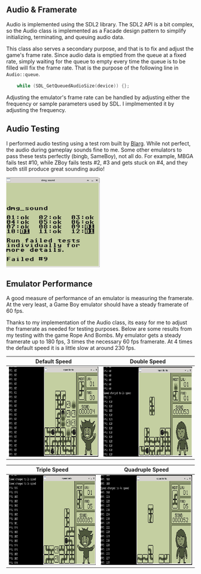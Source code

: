 ## Audio & Framerate

Audio is implemented using the SDL2 library. The SDL2 API is a bit
complex, so the Audio class is implemented as a Facade design pattern
to simplify initializing, terminating, and queuing audio data.

This class also serves a secondary purpose, and that is to fix and
adjust the game's frame rate. Since audio data is emptied from the
queue at a fixed rate, simply waiting for the queue to empty every
time the queue is to be filled will fix the frame rate. That is the
purpose of the following line in ```Audio::queue```.
```C++
    while (SDL_GetQueuedAudioSize(device)) {};
```
Adjusting the emulator's frame rate can be handled by adjusting either
the frequency or sample parameters used by SDL. I implmemented it by
adjusting the frequency.

## Audio Testing

I performed audio testing using a test rom built by
[Blarg](https://github.com/retrio/gb-test-roms). While not perfect,
the audio during gameplay sounds fine to me. Some other emulators to
pass these tests perfectly (bingb, SameBoy), not all do.  For example,
MBGA fails test #10, while ZBoy fails tests #2, #3 and gets stuck on
#4, and they both still produce great sounding audio!

<img src="../images/blargg_dmg_sound.png" height="240">

## Emulator Performance

A good measure of performance of an emulator is measuring the
framerate. At the very least, a Game Boy emulator should have a steady
framerate of 60 fps.

Thanks to my implementation of the Audio class, its easy for me to
adjust the framerate as needed for testing purposes. Below are some
results from my testing with the game Rope And Bombs. My emulator gets
a steady framerate up to 180 fps, 3 times the necessary 60 fps
framerate. At 4 times the default speed it is a little slow at around
230 fps.

Default Speed | Double Speed
:------------:|:-----------:
<img src="../images/RopeAndBombs_x1.png" height="240"> | <img src="../images/RopeAndBombs_x2.png" height="240">

Triple Speed | Quadruple Speed
:------------:|:-----------:
<img src="../images/RopeAndBombs_x3.png" height="240"> | <img src="../images/RopeAndBombs_x4.png" height="240">

